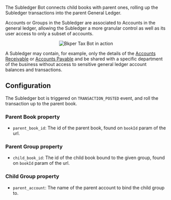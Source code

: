 
The Subledger Bot connects child books with parent ones, rolling up the Subledger transactions into the parent General Ledger.

Accounts or Groups in the Subledger are associated to Accounts in the general ledger, allowing the Subledger a more granular control as well as its user access to only a subset of accounts.

<p align="center">
  <img src='https://docs.google.com/drawings/d/e/2PACX-1vTWp1BE5LOoDhu93XiUGg4pverXcHMVQXHyBrd9Q2scAtxixwnlXDI1dioPCswV9VGZW_5gRMPnq1K3/pub?w=3084&h=2676' alt='Bkper Tax Bot in action'/>
</p>

A Subledger may contain, for example, only the details of the [Accounts Receivable](https://help.bkper.com/en/articles/2569170-accounts-receivable) or [Accounts Payable](https://help.bkper.com/en/articles/2569171-accounts-payable) and be shared with a specific department of the business without access to sensitive general ledger account balances and transactions.


## Configuration

The Subledger bot is triggered on ```TRANSACTION_POSTED``` event, and roll the transaction up to the parent book.


### Parent Book property

- ```parent_book_id```: The id of the parent book, found on ```bookId``` param of the url.

### Parent Group property

- ```child_book_id```: The id of the child book bound to the given group, found on ```bookId``` param of the url.

### Child Group property

- ```parent_account```: The name of the parent account to bind the child group to.




